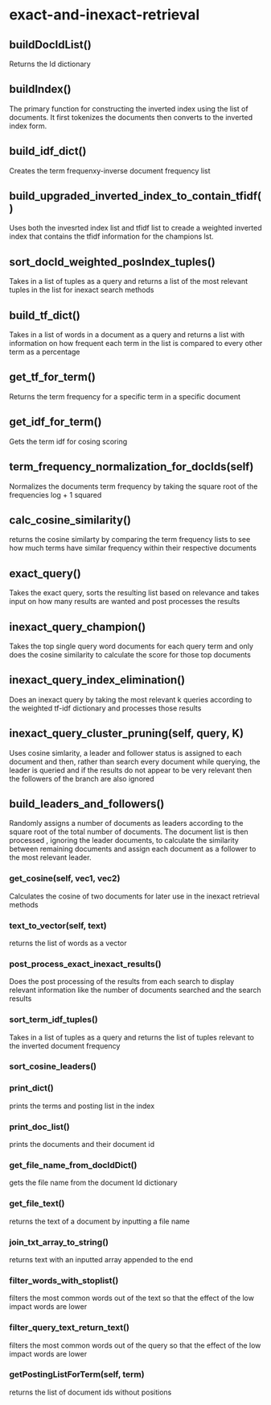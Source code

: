 # exact-and-inexact-retrieval

## buildDocIdList()
Returns the Id dictionary

## buildIndex()
The primary function for constructing the inverted index using the list of documents. It first tokenizes the documents then converts to the inverted index form.

## build_idf_dict()
Creates the term frequenxy-inverse document frequency list

## build_upgraded_inverted_index_to_contain_tfidf()
Uses both the invesrted index list and tfidf list to creade a weighted inverted index that contains the tfidf information for the champions lst.

## sort_docId_weighted_posIndex_tuples()
Takes in a list of tuples as a query and returns a list of the most relevant tuples in the list for inexact search methods

## build_tf_dict()
Takes in a list of words in a document as a query and returns a list with information on how frequent each term in the list is compared to every other term as a percentage

## get_tf_for_term()
Returns the term frequency for a specific term in a specific document

## get_idf_for_term()
Gets the term idf for cosing scoring

## term_frequency_normalization_for_docIds(self)
Normalizes the documents term frequency by taking the square root of the frequencies log + 1 squared

## calc_cosine_similarity()
returns the cosine similarty by comparing the term frequency lists to see how much terms have similar frequency within their respective documents

## exact_query()
Takes the exact query, sorts the resulting list based on relevance and takes input on how many results are wanted and post processes the results

## inexact_query_champion()
Takes the top single query word documents for each query term and only does the cosine similarity to calculate the score for those top documents

## inexact_query_index_elimination()
Does an inexact query by taking the most relevant k queries according to the weighted tf-idf dictionary and processes those results

## inexact_query_cluster_pruning(self, query, K)
Uses cosine simlarity, a leader and follower status is assigned to each document and then, rather than search every document while querying, the leader is queried and if the results do not appear to be very relevant then the followers of the branch are also ignored

## build_leaders_and_followers()
Randomly assigns a number of documents as leaders according to the square root of the total number of documents. The document list is then processed , ignoring the leader documents, to calculate the similarity between remaining documents and assign each document as a follower to the most relevant leader.

### get_cosine(self, vec1, vec2)
Calculates the cosine of two documents for later use in the inexact retrieval methods

### text_to_vector(self, text)
returns the list of words as a vector

### post_process_exact_inexact_results()
Does the post processing of the results from each search to display relevant information like the number of documents searched and the search results

### sort_term_idf_tuples()
Takes in a list of tuples as a query and returns the list of tuples relevant to the inverted document frequency

### sort_cosine_leaders()

### print_dict()
prints the terms and posting list in the index

### print_doc_list()
prints the documents and their document id

### get_file_name_from_docIdDict()
gets the file name from the document Id dictionary

### get_file_text()
returns the text of a document by inputting a file name

### join_txt_array_to_string()
returns text with an inputted array appended to the end

### filter_words_with_stoplist()
filters the most common words out of the text so that the effect of the low impact words are lower

### filter_query_text_return_text()
filters the most common words out of the query so that the effect of the low impact words are lower

### getPostingListForTerm(self, term)
returns the list of document ids without positions
